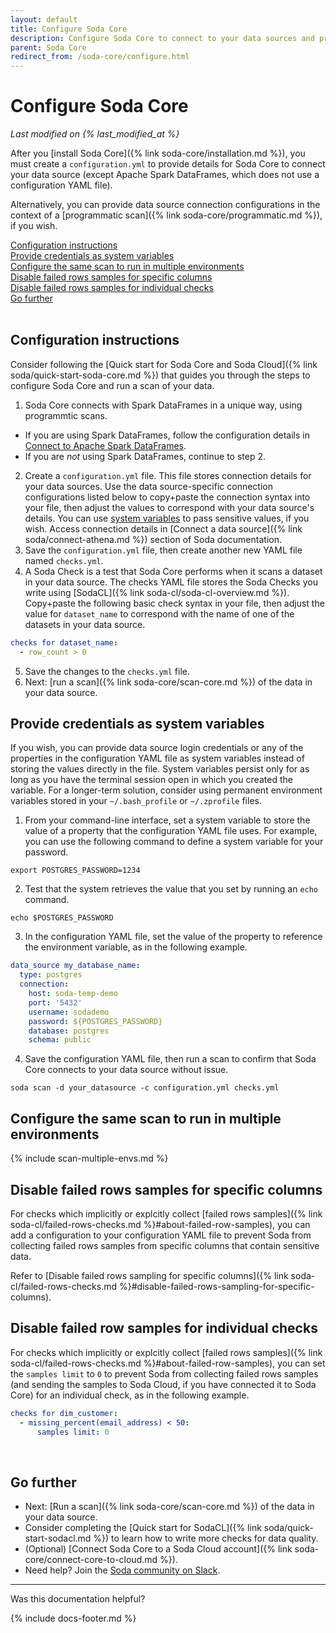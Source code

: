 ```yaml
---
layout: default
title: Configure Soda Core
description: Configure Soda Core to connect to your data sources and prepare data quality checks to run against your data.
parent: Soda Core
redirect_from: /soda-core/configure.html
---
```


# Configure Soda Core 
<!--Linked to UI, access Shlink-->
*Last modified on {% last_modified_at %}*

After you [install Soda Core]({% link soda-core/installation.md %}), you must create a `configuration.yml` to provide details for Soda Core to connect your data source (except Apache Spark DataFrames, which does not use a configuration YAML file).

Alternatively, you can provide data source connection configurations in the context of a [programmatic scan]({% link soda-core/programmatic.md %}), if you wish.

[Configuration instructions](#configuration-instructions)<br />
[Provide credentials as system variables](#provide-credentials-as-system-variables)<br />
[Configure the same scan to run in multiple environments](#configure-the-same-scan-to-run-in-multiple-environments)<br />
[Disable failed rows samples for specific columns](#disable-failed-rows-samples-for-specific-columns)<br/>
[Disable failed rows samples for individual checks](#disable-failed-row-samples-for-individual-checks)<br />
[Go further](#go-further)<br />
<br />

## Configuration instructions

Consider following the [Quick start for Soda Core and Soda Cloud]({% link soda/quick-start-soda-core.md %}) that guides you through the steps to configure Soda Core and run a scan of your data.

1. Soda Core connects with Spark DataFrames in a unique way, using programmtic scans.
* If you are using Spark DataFrames, follow the configuration details in [Connect to Apache Spark DataFrames](#connect-to-apache-spark-dataframes).
* If you are *not* using Spark DataFrames, continue to step 2.
2. Create a `configuration.yml` file. This file stores connection details for your data sources. Use the data source-specific connection configurations listed below to copy+paste the connection syntax into your file, then adjust the values to correspond with your data source's details. You can use [system variables](#provide-credentials-as-system-variables) to pass sensitive values, if you wish. Access connection details in [Connect a data source]({% link soda/connect-athena.md %}) section of Soda documentation.
3. Save the `configuration.yml` file, then create another new YAML file named `checks.yml`. 
4. A Soda Check is a test that Soda Core performs when it scans a dataset in your data source. The checks YAML file stores the Soda Checks you write using [SodaCL]({% link soda-cl/soda-cl-overview.md %}). Copy+paste the following basic check syntax in your file, then adjust the value for `dataset_name` to correspond with the name of one of the datasets in your data source.
```yaml
checks for dataset_name:
  - row_count > 0
```
5. Save the changes to the `checks.yml` file.
6. Next: [run a scan]({% link soda-core/scan-core.md %}) of the data in your data source.


## Provide credentials as system variables

If you wish, you can provide data source login credentials or any of the properties in the configuration YAML file as system variables instead of storing the values directly in the file. System variables persist only for as long as you have the terminal session open in which you created the variable. For a longer-term solution, consider using permanent environment variables stored in your `~/.bash_profile` or `~/.zprofile` files.

1. From your command-line interface, set a system variable to store the value of a property that the configuration YAML file uses. For example, you can use the following command to define a system variable for your password.
```shell
export POSTGRES_PASSWORD=1234
```
2. Test that the system retrieves the value that you set by running an `echo` command.
```shell
echo $POSTGRES_PASSWORD
```
3. In the configuration YAML file, set the value of the property to reference the environment variable, as in the following example.
```yaml
data_source my_database_name:
  type: postgres
  connection:
    host: soda-temp-demo
    port: '5432'
    username: sodademo
    password: ${POSTGRES_PASSWORD}
    database: postgres
    schema: public
```
4. Save the configuration YAML file, then run a scan to confirm that Soda Core connects to your data source without issue.
```shell
soda scan -d your_datasource -c configuration.yml checks.yml
```

## Configure the same scan to run in multiple environments

{% include scan-multiple-envs.md %}

## Disable failed rows samples for specific columns

For checks which implicitly or explcitly collect [failed rows samples]({% link soda-cl/failed-rows-checks.md %}#about-failed-row-samples), you can add a configuration to your configuration YAML file to prevent Soda from collecting failed rows samples from specific columns that contain sensitive data. 

Refer to [Disable failed rows sampling for specific columns]({% link soda-cl/failed-rows-checks.md %}#disable-failed-rows-sampling-for-specific-columns).


## Disable failed row samples for individual checks

For checks which implicitly or explcitly collect [failed rows samples]({% link soda-cl/failed-rows-checks.md %}#about-failed-row-samples), you can set the `samples limit` to `0` to prevent Soda from collecting failed rows samples (and sending the samples to Soda Cloud, if you have connected it to Soda Core) for an individual check, as in the following example.

```yaml
checks for dim_customer:
  - missing_percent(email_address) < 50:
      samples limit: 0
```
<br />

## Go further

* Next: [Run a scan]({% link soda-core/scan-core.md %}) of the data in your data source.
* Consider completing the [Quick start for SodaCL]({% link soda/quick-start-sodacl.md %}) to learn how to write more checks for data quality.
* (Optional) [Connect Soda Core to a Soda Cloud account]({% link soda-core/connect-core-to-cloud.md %}).
* Need help? Join the <a href="https://community.soda.io/slack" target="_blank"> Soda community on Slack</a>.
  <br />

---

Was this documentation helpful?

<!-- LikeBtn.com BEGIN -->
<span class="likebtn-wrapper" data-theme="tick" data-i18n_like="Yes" data-ef_voting="grow" data-show_dislike_label="true" data-counter_zero_show="true" data-i18n_dislike="No"></span>
<script>(function(d,e,s){if(d.getElementById("likebtn_wjs"))return;a=d.createElement(e);m=d.getElementsByTagName(e)[0];a.async=1;a.id="likebtn_wjs";a.src=s;m.parentNode.insertBefore(a, m)})(document,"script","//w.likebtn.com/js/w/widget.js");</script>
<!-- LikeBtn.com END -->

{% include docs-footer.md %}
